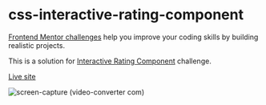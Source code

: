 # css-interactive-rating-component


[Frontend Mentor challenges](https://www.frontendmentor.io/) help you improve your coding skills by building realistic projects.

This is a solution for [Interactive Rating Component](https://www.frontendmentor.io/challenges/interactive-rating-component-koxpeBUmI) challenge.


[Live site](https://amansgz.github.io/css-interactive-rating-component/)

![screen-capture (video-converter com)](https://github.com/amansgz/css-interactive-rating-component/assets/133540994/c6417d36-7805-426a-a527-dba23af7ad0b)
